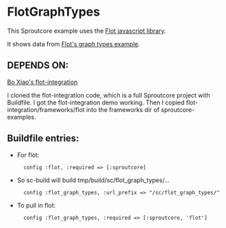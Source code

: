 FlotGraphTypes
==============

This Sproutcore example uses the [Flot javascript library](http://code.google.com/p/flot/).

It shows data from [Flot's graph types example](http://people.iola.dk/olau/flot/examples/graph-types.html).

DEPENDS ON:
-----------

[Bo Xiao's flot-integration](http://github.com/imxiaobo/iamxiaobo/tree/master/flot-integration)

I cloned the flot-integration code, which is a full Sproutcore project
with Buildfile. I got the flot-integration demo working. Then I copied
flot-integration/frameworks/flot into the frameworks dir of sproutcore-examples.
    
Buildfile entries:
------------------
         
* For flot:
 
        config :flot, :required => [:sproutcore]

* So sc-build will build tmp/build/sc/flot_graph_types/...
     
        config :flot_graph_types, :url_prefix => "/sc/flot_graph_types/"
         
* To pull in flot:
                            
        config :flot_graph_types, :required => [:sproutcore, 'flot']
